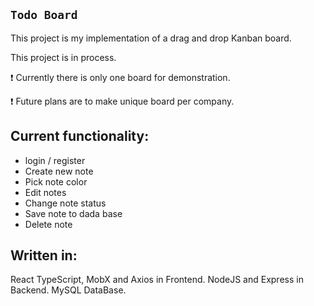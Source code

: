 ## `Todo Board`

This project is my implementation of a drag and drop Kanban board.

This project is in process.

❗ Currently there is only one board for demonstration.

❗ Future plans are to make unique board per company.

## Current functionality:
* login / register
* Create new note
* Pick note color
* Edit notes
* Change note status
* Save note to dada base
* Delete note

## Written in: 
React TypeScript, MobX and Axios in Frontend.
NodeJS and Express in Backend.
MySQL DataBase.